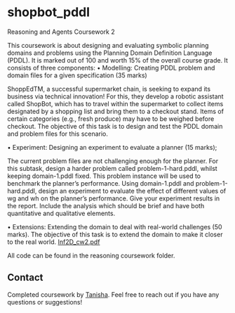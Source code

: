 # shopbot_pddl
 Reasoning and Agents Coursework 2

This coursework is about designing and evaluating symbolic planning domains and problems using the Planning Domain Definition Language (PDDL). It is marked out of 100 and worth 15% of the overall course grade. It consists of three components:
• Modelling: Creating PDDL problem and domain files for a given specification (35 marks) 

ShoppEdTM, a successful supermarket chain, is seeking to expand its business via technical innovation! For this, they develop a robotic assistant called ShopBot, which has to travel within the supermarket to collect items designated by a shopping list and bring them to a checkout stand. Items of certain categories (e.g., fresh produce) may have to be weighed before checkout. The objective of this task is to design and test the PDDL domain and problem files for this scenario.

• Experiment: Designing an experiment to evaluate a planner (15 marks);

The current problem files are not challenging enough for the planner. For this subtask, design a harder problem called problem-1-hard.pddl, whilst keeping domain-1.pddl fixed. This problem instance will be used to benchmark the planner’s performance. 
Using domain-1.pddl and problem-1-hard.pddl, design an experiment to evaluate the effect of different values of wg and wh on the planner’s performance. Give your experiment results in the report. Include the analysis which should be brief and have both quantitative and qualitative elements.

• Extensions: Extending the domain to deal with real-world challenges (50 marks).
The objective of this task is to extend the domain to make it closer to the real world.
[Inf2D_cw2.pdf](https://github.com/tanishaagarwal03/shopbot_pddl/files/14758266/Inf2D_cw2.pdf)

All code can be found in the reasoning coursework folder.

## Contact

Completed coursework by [Tanisha](https://github.com/tanishaagarwal03). Feel free to reach out if you have any questions or suggestions!

